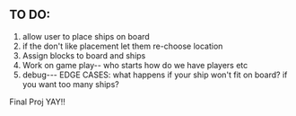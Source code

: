   TO DO:
  ---------------
  1. allow user to place ships on board
  2. if the don't like placement let them re-choose location
  3. Assign blocks to board and ships
  4. Work on game play-- who starts how do we have players etc
  5. debug--- EDGE CASES: what happens if your ship won't fit on board? if you want too many ships?
  
  
  
  Final Proj YAY!!
